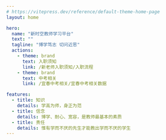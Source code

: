 ```yaml
---
# https://vitepress.dev/reference/default-theme-home-page
layout: home

hero:
  name: "新时空教师学习平台"
  text: ""
  tagline: "博学笃志 切问近思"
  actions:
    - theme: brand
      text: 入职须知
      link: /新老师入职须知/入职流程
    - theme: brand
      text: 中考相关
      link: /宜春中考相关/宜春中考相关数据

features:
  - title: 知识
    details: 学高为师，身正为范
  - title: 信念
    details: 博学、耐心、宽容，是教师最基本的素质
  - title: 责任
    details: 惟有学而不厌的先生才能教出学而不厌的学生
---
```


